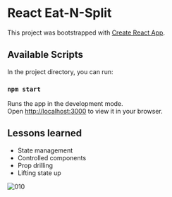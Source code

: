 # React Eat-N-Split

This project was bootstrapped with [Create React App](https://github.com/facebook/create-react-app).

## Available Scripts

In the project directory, you can run:

### `npm start`

Runs the app in the development mode.\
Open [http://localhost:3000](http://localhost:3000) to view it in your browser.

## Lessons learned

- State management
- Controlled components
- Prop drilling
- Lifting state up

![010](https://github.com/ivantxo/eat_n_split/assets/943163/bb2206c6-5a7a-44e6-a26c-b4c09e482175)
